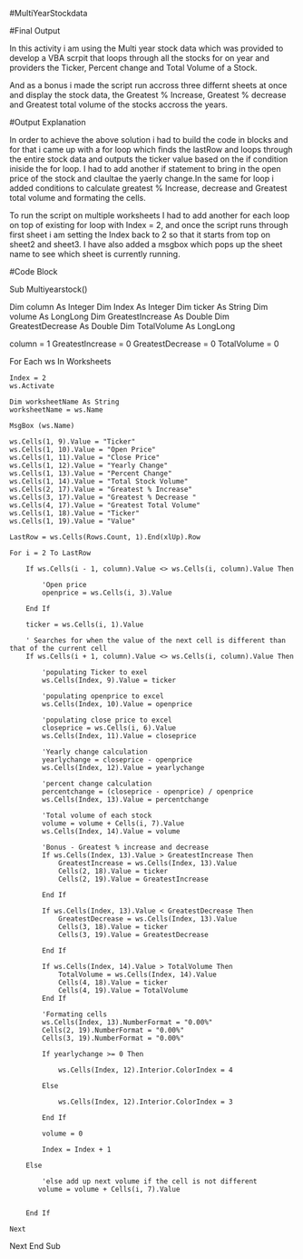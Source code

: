 
#MultiYearStockdata

#Final Output

In this activity i am using the Multi year stock data which was provided to develop a VBA scrpit that loops through all the stocks for on year and providers the Ticker, Percent change and Total Volume of a Stock.

And as a bonus i made the script run accross three differnt sheets at once and display the stock data, the Greatest % Increase, Greatest % decrease and Greatest total volume of the stocks accross the years.

#Output Explanation

In order to achieve the above solution i had to build the code in blocks and for that i came up with a for loop which finds the lastRow and loops through the entire stock data and outputs the ticker value based on the if condition iniside the for loop. I had to add another if statement to bring in the open price of the stock and claultae the yaerly change.In the same for loop i added conditions to calculate greatest % Increase, decrease and Greatest total volume and formating the cells.

To run the script on multiple worksheets I had to add another for each loop on top of existing for loop with Index = 2, and once the script runs through first sheet i am setting the Index back to 2 so that it starts from top on sheet2 and sheet3. I have also added a msgbox which pops up the sheet name to see which sheet is currently running.

#Code Block

Sub Multiyearstock()

Dim column      As Integer
Dim Index       As Integer
Dim ticker      As String
Dim volume  As LongLong
Dim GreatestIncrease         As Double
Dim GreatestDecrease     As Double
Dim TotalVolume As LongLong

column = 1
GreatestIncrease = 0
GreatestDecrease = 0
TotalVolume = 0

For Each ws In Worksheets

    Index = 2
    ws.Activate

    Dim worksheetName As String
    worksheetName = ws.Name

    MsgBox (ws.Name)

    ws.Cells(1, 9).Value = "Ticker"
    ws.Cells(1, 10).Value = "Open Price"
    ws.Cells(1, 11).Value = "Close Price"
    ws.Cells(1, 12).Value = "Yearly Change"
    ws.Cells(1, 13).Value = "Percent Change"
    ws.Cells(1, 14).Value = "Total Stock Volume"
    ws.Cells(2, 17).Value = "Greatest % Increase"
    ws.Cells(3, 17).Value = "Greatest % Decrease "
    ws.Cells(4, 17).Value = "Greatest Total Volume"
    ws.Cells(1, 18).Value = "Ticker"
    ws.Cells(1, 19).Value = "Value"

    LastRow = ws.Cells(Rows.Count, 1).End(xlUp).Row

    For i = 2 To LastRow

        If ws.Cells(i - 1, column).Value <> ws.Cells(i, column).Value Then

            'Open price
            openprice = ws.Cells(i, 3).Value

        End If

        ticker = ws.Cells(i, 1).Value

        ' Searches for when the value of the next cell is different than that of the current cell
        If ws.Cells(i + 1, column).Value <> ws.Cells(i, column).Value Then

            'populating Ticker to exel
            ws.Cells(Index, 9).Value = ticker

            'populating openprice to excel
            ws.Cells(Index, 10).Value = openprice

            'populating close price to excel
            closeprice = ws.Cells(i, 6).Value
            ws.Cells(Index, 11).Value = closeprice

            'Yearly change calculation
            yearlychange = closeprice - openprice
            ws.Cells(Index, 12).Value = yearlychange

            'percent change calculation
            percentchange = (closeprice - openprice) / openprice
            ws.Cells(Index, 13).Value = percentchange

            'Total volume of each stock
            volume = volume + Cells(i, 7).Value
            ws.Cells(Index, 14).Value = volume

            'Bonus - Greatest % increase and decrease
            If ws.Cells(Index, 13).Value > GreatestIncrease Then
                GreatestIncrease = ws.Cells(Index, 13).Value
                Cells(2, 18).Value = ticker
                Cells(2, 19).Value = GreatestIncrease

            End If

            If ws.Cells(Index, 13).Value < GreatestDecrease Then
                GreatestDecrease = ws.Cells(Index, 13).Value
                Cells(3, 18).Value = ticker
                Cells(3, 19).Value = GreatestDecrease

            End If

            If ws.Cells(Index, 14).Value > TotalVolume Then
                TotalVolume = ws.Cells(Index, 14).Value
                Cells(4, 18).Value = ticker
                Cells(4, 19).Value = TotalVolume
            End If

            'Formating cells
            ws.Cells(Index, 13).NumberFormat = "0.00%"
            Cells(2, 19).NumberFormat = "0.00%"
            Cells(3, 19).NumberFormat = "0.00%"

            If yearlychange >= 0 Then

                ws.Cells(Index, 12).Interior.ColorIndex = 4

            Else

                ws.Cells(Index, 12).Interior.ColorIndex = 3

            End If

            volume = 0

            Index = Index + 1

        Else

            'else add up next volume if the cell is not different
           volume = volume + Cells(i, 7).Value


        End If

    Next

Next
End Sub
